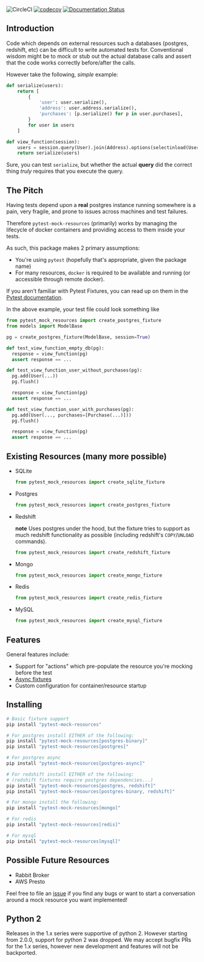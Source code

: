 ![CircleCI](https://img.shields.io/circleci/build/gh/schireson/pytest-mock-resources/master)
[![codecov](https://codecov.io/gh/schireson/pytest-mock-resources/branch/master/graph/badge.svg)](https://codecov.io/gh/schireson/pytest-mock-resources)
[![Documentation
Status](https://readthedocs.org/projects/pytest-mock-resources/badge/?version=latest)](https://pytest-mock-resources.readthedocs.io/en/latest/?badge=latest)

## Introduction

Code which depends on external resources such a databases (postgres, redshift, etc) can be difficult
to write automated tests for. Conventional wisdom might be to mock or stub out the actual database
calls and assert that the code works correctly before/after the calls.

However take the following, *simple* example:

``` python
def serialize(users):
    return [
        {
            'user': user.serialize(),
            'address': user.address.serialize(),
            'purchases': [p.serialize() for p in user.purchases],
        }
        for user in users
    ]

def view_function(session):
    users = session.query(User).join(Address).options(selectinload(User.purchases)).all()
    return serialize(users)
```

Sure, you can test `serialize`, but whether the actual **query** did the correct thing *truly*
requires that you execute the query.

## The Pitch

Having tests depend upon a **real** postgres instance running somewhere is a pain, very fragile, and
prone to issues across machines and test failures.

Therefore `pytest-mock-resources` (primarily) works by managing the lifecycle of docker containers
and providing access to them inside your tests.

As such, this package makes 2 primary assumptions:

- You're using `pytest` (hopefully that's appropriate, given the package name)
- For many resources, `docker` is required to be available and running (or accessible through remote
  docker).

If you aren't familiar with Pytest Fixtures, you can read up on them in the [Pytest
documentation](https://docs.pytest.org/en/latest/fixture.html).

In the above example, your test file could look something like

``` python
from pytest_mock_resources import create_postgres_fixture
from models import ModelBase

pg = create_postgres_fixture(ModelBase, session=True)

def test_view_function_empty_db(pg):
  response = view_function(pg)
  assert response == ...

def test_view_function_user_without_purchases(pg):
  pg.add(User(...))
  pg.flush()

  response = view_function(pg)
  assert response == ...

def test_view_function_user_with_purchases(pg):
  pg.add(User(..., purchases=[Purchase(...)]))
  pg.flush()

  response = view_function(pg)
  assert response == ...
```

## Existing Resources (many more possible)

- SQLite

  ``` python
  from pytest_mock_resources import create_sqlite_fixture
  ```

- Postgres

  ``` python
  from pytest_mock_resources import create_postgres_fixture
  ```

- Redshift

  **note** Uses postgres under the hood, but the fixture tries to support as much redshift
  functionality as possible (including redshift's `COPY`/`UNLOAD` commands).

  ``` python
  from pytest_mock_resources import create_redshift_fixture
  ```

- Mongo

  ``` python
  from pytest_mock_resources import create_mongo_fixture
  ```

- Redis

  ``` python
  from pytest_mock_resources import create_redis_fixture
  ```

- MySQL

  ``` python
  from pytest_mock_resources import create_mysql_fixture
  ```

## Features

General features include:

- Support for "actions" which pre-populate the resource you're mocking before the test
- [Async fixtures](https://pytest-mock-resources.readthedocs.io/en/latest/async.html)
- Custom configuration for container/resource startup

## Installing

``` bash
# Basic fixture support
pip install "pytest-mock-resources"

# For postgres install EITHER of the following:
pip install "pytest-mock-resources[postgres-binary]"
pip install "pytest-mock-resources[postgres]"

# For postgres async
pip install "pytest-mock-resources[postgres-async]"

# For redshift install EITHER of the following:
# (redshift fixtures require postgres dependencies...)
pip install "pytest-mock-resources[postgres, redshift]"
pip install "pytest-mock-resources[postgres-binary, redshift]"

# For mongo install the following:
pip install "pytest-mock-resources[mongo]"

# For redis
pip install "pytest-mock-resources[redis]"

# For mysql
pip install "pytest-mock-resources[mysql]"
```

## Possible Future Resources

- Rabbit Broker
- AWS Presto

Feel free to file an [issue](https://github.com/schireson/pytest-mock-resources/issues) if you find
any bugs or want to start a conversation around a mock resource you want implemented!

## Python 2

Releases in the 1.x series were supportive of python 2. However starting from 2.0.0, support for
python 2 was dropped. We may accept bugfix PRs for the 1.x series, however new development and
features will not be backported.
